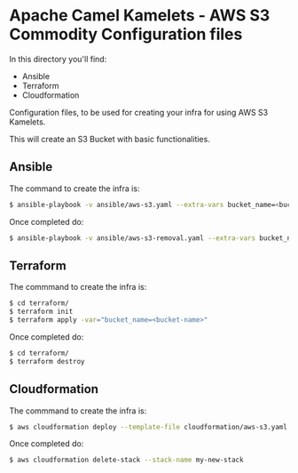 # Apache Camel Kamelets - AWS S3 Commodity Configuration files

In this directory you'll find:

- Ansible
- Terraform
- Cloudformation 

Configuration files, to be used for creating your infra for using AWS S3 Kamelets.

This will create an S3 Bucket with basic functionalities.

## Ansible

The command to create the infra is:

```bash
$ ansible-playbook -v ansible/aws-s3.yaml --extra-vars bucket_name=<bucket-name>
```

Once completed do:

```bash
$ ansible-playbook -v ansible/aws-s3-removal.yaml --extra-vars bucket_name=<bucket-name>
```

## Terraform

The commmand to create the infra is:

```bash
$ cd terraform/
$ terraform init
$ terraform apply -var="bucket_name=<bucket-name>"
```

Once completed do:

```bash
$ cd terraform/
$ terraform destroy
```

## Cloudformation

The commmand to create the infra is:

```bash
$ aws cloudformation deploy --template-file cloudformation/aws-s3.yaml --stack-name my-new-stack --parameter-overrides BucketName=<bucket-name>
```

Once completed do:

```bash
$ aws cloudformation delete-stack --stack-name my-new-stack
```


